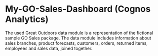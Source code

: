 # My-GO-Sales-Dashboard (Cognos Analytics)
The used Great Outdoors data module is a representation of the fictional sample GO Sales package. The data module includes information about sales branches, product forecasts, customers, orders, returned items, employees and sales data, joined together.
